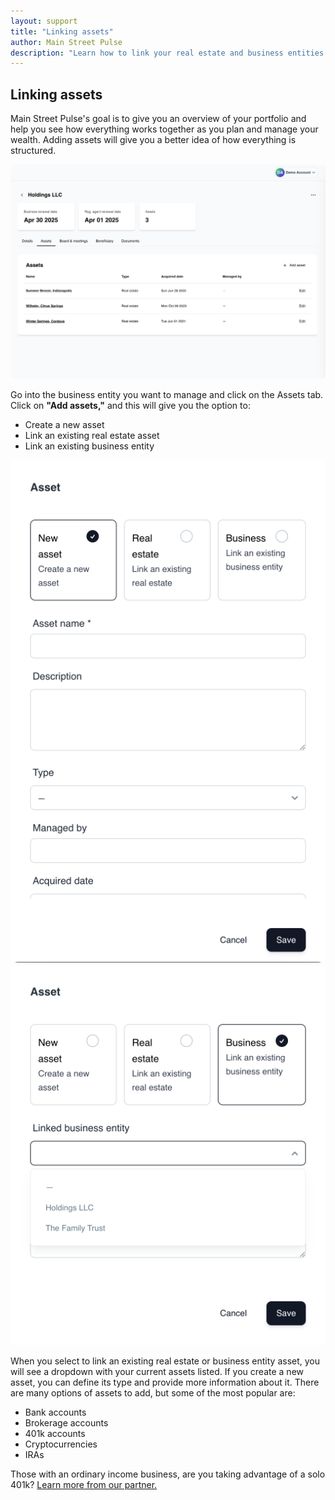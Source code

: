 ```yaml
---
layout: support
title: "Linking assets"
author: Main Street Pulse
description: "Learn how to link your real estate and business entities."
---
```

<h2>Linking assets</h2>
<p>Main Street Pulse's goal is to give you an overview of your portfolio and help you see how everything works together as you plan and manage your wealth. Adding assets will give you a better idea of how everything is structured.</p>
<p><img src="/assets/support/business-assets-tab.png" alt="Business assets page" class="w-75 img-thumbnail img-fluid"></p>
<p>Go into the business entity you want to manage and click on the Assets tab. Click on <strong>"Add assets,"</strong> and this will give you the option to:</p>
<ul>
  <li>Create a new asset</li>
  <li>Link an existing real estate asset</li>
  <li>Link an existing business entity</li>
</ul>
<p>
  <img src="/assets/support/business-assets-new.png" alt="Add a new business asset" class="w-25 img-thumbnail img-fluid">
  <img src="/assets/support/business-assets-link.png" alt="Link a exsiting business asset" class="w-25 img-thumbnail img-fluid">
</p>
<p>When you select to link an existing real estate or business entity asset, you will see a dropdown with your current assets listed. If you create a new asset, you can define its type and provide more information about it. There are many options of assets to add, but some of the most popular are:</p>
<ul>
  <li>Bank accounts</li>
  <li>Brokerage accounts</li>
  <li>401k accounts</li>
  <li>Cryptocurrencies</li>
  <li>IRAs</li>
</ul>
<p>Those with an ordinary income business, are you taking advantage of a solo 401k? <a href="https://www.solo401k.com/?via=main-street-pulse" target="_blank">Learn more from our partner.</a></p>
